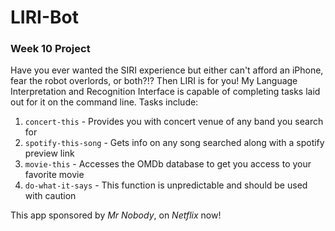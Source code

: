 # LIRI-Bot
### Week 10 Project

Have you ever wanted the SIRI experience but either can't afford an iPhone, fear the robot overlords, or both?!? Then LIRI is for you! My Language Interpretation and Recognition Interface is capable of completing tasks laid out for it on the command line.
Tasks include:
1. `concert-this` - Provides you with concert venue of any band you search for
2. `spotify-this-song` - Gets info on any song searched along with a spotify preview link
3. `movie-this` - Accesses the OMDb database to get you access to your favorite movie
4. `do-what-it-says` - This function is unpredictable and should be used with caution

This app sponsored by *Mr Nobody*, on *Netflix* now!